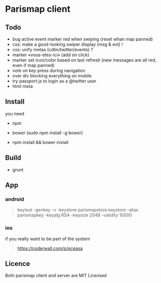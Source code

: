 # Parismap client
## Todo

* bug active event marker red when swiping (reset whan map panned)
* css: make a good-looking swiper display (msg & evt) !
* css: unify metas (cdlm/twitter/events) ?
* marker «vous-etes-ici» (add on click)
* marker set icon/color based on last refresh (new messages are all red, even if map panned)
* vote on key press during navigation
* over div blocking everything on mobile
* try passport.js to login as a @twitter user
* html meta 

## Install

you need

* npm
* bower (sudo npm install -g bower)

* npm install && bower install

## Build

- grunt

## App
### android
> keytool -genkey -v -keystore parismapstore.keystore -alias parismapkey -keyalg RSA -keysize 2048 -validity 10000

### ios
if you really want to be part of the system
> https://coderwall.com/p/eceasa

## Licence
Both parismap client and server are MIT Licensed
